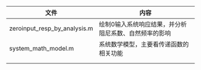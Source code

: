 | 文件                         | 内容                                                  |
| ---------------------------- | ----------------------------------------------------- |
| zeroinput_resp_by_analysis.m | 绘制0输入系统响应结果，并分析阻尼系数、自然频率的影响 |
| system_math_model.m          | 系统数学模型，主要看传递函数的相关功能                |
|                              |                                                       |
|                              |                                                       |

